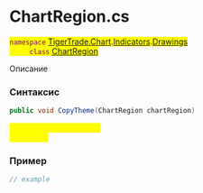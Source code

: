 
# ChartRegion.cs
<mark style="color:purple;">`namespace` [TigerTrade.Chart](../../../../../TigerTrade.Chart.md).[Indicators](../../../../../TigerTrade.Chart/Indicators.md).[Drawings](../../../../../TigerTrade.Chart/Indicators/Drawings.md)  
&nbsp;&nbsp;&nbsp;&nbsp;&nbsp;&nbsp;&nbsp;&nbsp;&nbsp;`class` [ChartRegion](../../ChartRegion.cs.md)

Описание

### Синтаксис
```csharp
public void CopyTheme(ChartRegion chartRegion)
```
<mark style="color:yellow;">`chartRegion` *`ChartRegion`*  
 *Описание*  
  


### Пример  
```csharp
// example
```
                    
                    